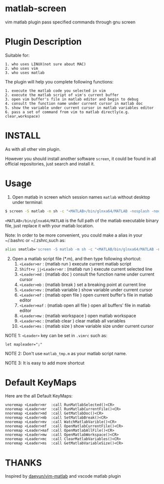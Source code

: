 # matlab-screen
vim matlab plugin pass specified commands through gnu screen

# Plugin Description
Suitable for:

    1. who uses LINUX(not sure about MAC)
    2. who uses vim
    3. who uses matlab

The plugin will help you complete following functions:

    1. execute the matlab code you selected in vim
    2. execute the matlab script of vim's current buffer
    3. open vim buffer's file in matlab editor and begin to debug
    4. consult the function name under current cursor in matlab doc
    5. show the variable under current cursor in matlab variables editor
    6. pass a set of command from vim to matlab directly(e.g. clear,workspace)

# INSTALL
As with all other vim plugin.

However you should install another software `screen`, it could be found in all official repositories, just search and install it.

# Usage
1. Open matlab in screen which session names `matlab` without desktop under terminal:
```bash
$ screen -S matlab -m sh -c "<MATLAB>/bin/glnxa64/MATLAB -nosplash -nodesktop"
```
`<MATLAB>/bin/glnxa64/MATLAB` is the full path of the matlab executable binary file, just replace it with your matlab location.

Note: In order to be more convenient, you could make a alias in your ~/.bashrc or ~/.zshrc,such as:
```bash
alias smatlab='screen -S matlab -m sh -c "<MATLAB/bin/glnxa64/MATLAB -nosplash -nodesktop"'
```
2. Open a matlab script file (*.m), and then type following shortcut:
    1. `<Leader>mr`           : (matlab run           ) execute current matlab script
    2. `Shift+v jj<Leader>mr` : (matlab run           ) execute current selected line
    3. `<Leader>md`           : (matlab doc           ) consult the function name under current cursor
    4. `<Leader>mb`           : (matlab break         ) set a breaking point at current line
    5. `<Leader>mv`           : (matlab variable      ) show variable under current cursor
    6. `<Leader>mf`           : (matlab open file     ) open current buffer's file in matlab editor
    7. `<Leader>maf`          : (matlab open all file ) open all buffers' file in matlab editor
    8. `<Leader>mw`           : (matlab workspace     ) open matlab workspace
    9. `<Leader>mc`           : (matlab clear         ) clear matlab all variables
    10. `<Leader>ms`          : (matlab size          ) show variable size under current cursor

NOTE 1: `<Leader>` key can be set in `.vimrc` such as:
```vimscript
let mapleader=";"
```
NOTE 2: Don't use `matlab_tmp.m` as your matlab script name.

NOTE 3: It is easy to add more shortcut

# Default KeyMaps
Here are the all Default KeyMaps:
```
vnoremap <Leader>mr  :call RunMatlabSelected()<CR>
nnoremap <Leader>mr  :call RunMatlabCurrentFile()<CR>
nnoremap <Leader>md  :call GetMatlabDoc()<CR>
nnoremap <Leader>mb  :call SetMatlabBreak()<CR>
nnoremap <Leader>mv  :call WatchMatlabVarible()<CR>
nnoremap <Leader>mf  :call OpenMatlabCurrentFile()<CR>
nnoremap <Leader>maf :call OpenMatlabAllFile()<CR>
nnoremap <Leader>mw  :call OpenMatlabWorkspace()<CR>
nnoremap <Leader>mc  :call ClearMatlabVariables()<CR>
nnoremap <Leader>ms  :call GetMatlabVariableSize()<CR>
```
# THANKS
Inspired by [daeyun/vim-matlab](https://github.com/daeyun/vim-matlab) and vscode matlab plugin
